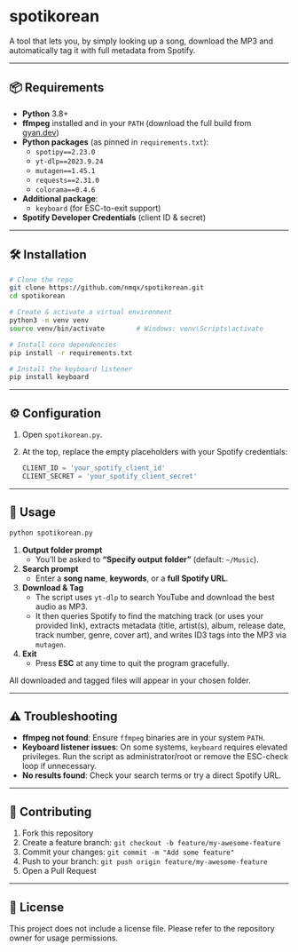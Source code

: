 # spotikorean

A tool that lets you, by simply looking up a song, download the MP3 and automatically tag it with full metadata from Spotify.

---

## 📦 Requirements

- **Python** 3.8+
- **ffmpeg** installed and in your `PATH` (download the full build from [gyan.dev](https://www.gyan.dev/ffmpeg/builds/))
- **Python packages** (as pinned in `requirements.txt`):
  - `spotipy==2.23.0`
  - `yt-dlp==2023.9.24`
  - `mutagen==1.45.1`
  - `requests==2.31.0`
  - `colorama==0.4.6`
- **Additional package**:
  - `keyboard` (for ESC-to-exit support)
- **Spotify Developer Credentials** (client ID & secret)

---

## 🛠️ Installation

```bash
# Clone the repo
git clone https://github.com/nmqx/spotikorean.git
cd spotikorean

# Create & activate a virtual environment
python3 -m venv venv
source venv/bin/activate        # Windows: venv\Scripts\activate

# Install core dependencies
pip install -r requirements.txt

# Install the keyboard listener
pip install keyboard
```

---

## ⚙️ Configuration

1. Open `spotikorean.py`.  
2. At the top, replace the empty placeholders with your Spotify credentials:

   ```python
   CLIENT_ID = 'your_spotify_client_id'
   CLIENT_SECRET = 'your_spotify_client_secret'
   ```

---

## 🚀 Usage

```bash
python spotikorean.py
```

1. **Output folder prompt**  
   - You’ll be asked to **“Specify output folder”** (default: `~/Music`).  
2. **Search prompt**  
   - Enter a **song name**, **keywords**, or a **full Spotify URL**.  
3. **Download & Tag**  
   - The script uses `yt-dlp` to search YouTube and download the best audio as MP3.  
   - It then queries Spotify to find the matching track (or uses your provided link), extracts metadata (title, artist(s), album, release date, track number, genre, cover art), and writes ID3 tags into the MP3 via `mutagen`.  
4. **Exit**  
   - Press **ESC** at any time to quit the program gracefully.

All downloaded and tagged files will appear in your chosen folder.

---

## ⚠️ Troubleshooting

- **ffmpeg not found**: Ensure `ffmpeg` binaries are in your system `PATH`.  
- **Keyboard listener issues**: On some systems, `keyboard` requires elevated privileges. Run the script as administrator/root or remove the ESC-check loop if unnecessary.  
- **No results found**: Check your search terms or try a direct Spotify URL.

---

## 🤝 Contributing

1. Fork this repository  
2. Create a feature branch: `git checkout -b feature/my-awesome-feature`  
3. Commit your changes: `git commit -m "Add some feature"`  
4. Push to your branch: `git push origin feature/my-awesome-feature`  
5. Open a Pull Request  

---

## 📄 License

This project does not include a license file. Please refer to the repository owner for usage permissions.
